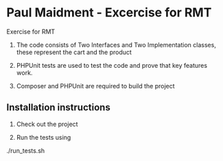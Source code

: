 # Paul Maidment - Excercise for RMT
Exercise for RMT

1) The code consists of Two Interfaces and Two Implementation classes, these represent the cart and the product

2) PHPUnit tests are used to test the code and prove that key features work.

3) Composer and PHPUnit are required to build the project


Installation instructions
-------------------------
1) Check out the project

2) Run the tests using

  ./run_tests.sh
  
  


